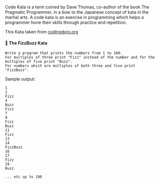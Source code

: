 Code Kata is a term coined by Dave Thomas, co-author of the book The Pragmatic Programmer, in a bow to the Japanese concept of kata in the martial arts. A code kata is an exercise in programming which helps a programmer hone their skills through practice and repetition.

This Kata taken from [codingdojo.org](http://codingdojo.org)

#### :crown: The FizzBuzz Kata
	
	Write a program that prints the numbers from 1 to 100. 
	For multiples of three print "Fizz" instead of the number and for the multiples of five print "Buzz". 
	For numbers which are multiples of both three and five print "FizzBuzz".
	

Sample output:

    1
    2
    Fizz
    4
    Buzz
    Fizz
    7
    8
    Fizz
    Buzz
    11    
    Fizz
    13
    14
    FizzBuzz
    16
    17
    Fizz
    19
    Buzz

    ... etc up to 100

